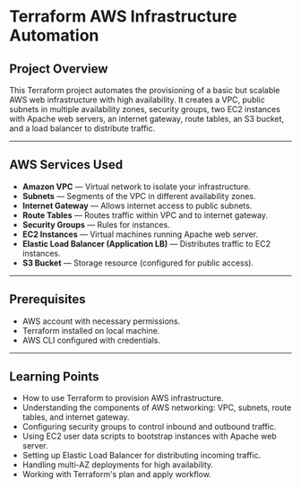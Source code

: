 # Terraform AWS Infrastructure Automation

## Project Overview
This Terraform project automates the provisioning of a basic but scalable AWS web infrastructure with high availability. It creates a VPC, public subnets in multiple availability zones, security groups, two EC2 instances with Apache web servers, an internet gateway, route tables, an S3 bucket, and a load balancer to distribute traffic.

---

## AWS Services Used
- **Amazon VPC** — Virtual network to isolate your infrastructure.
- **Subnets** — Segments of the VPC in different availability zones.
- **Internet Gateway** — Allows internet access to public subnets.
- **Route Tables** — Routes traffic within VPC and to internet gateway.
- **Security Groups** — Rules for instances.
- **EC2 Instances** — Virtual machines running Apache web server.
- **Elastic Load Balancer (Application LB)** — Distributes traffic to EC2 instances.
- **S3 Bucket** — Storage resource (configured for public access).

---

## Prerequisites
- AWS account with necessary permissions.
- Terraform installed on local machine.
- AWS CLI configured with credentials.

---

## Learning Points
- How to use Terraform to provision AWS infrastructure.
- Understanding the components of AWS networking: VPC, subnets, route tables, and internet gateway.
- Configuring security groups to control inbound and outbound traffic.
- Using EC2 user data scripts to bootstrap instances with Apache web server.
- Setting up Elastic Load Balancer for distributing incoming traffic.
- Handling multi-AZ deployments for high availability.
- Working with Terraform's plan and apply workflow.
